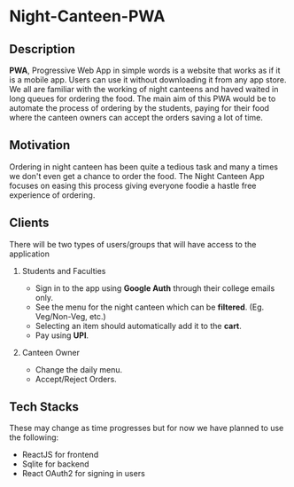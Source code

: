 # Night-Canteen-PWA

## Description

**PWA**, Progressive Web App in simple words is a website that works as if it is a mobile app. Users can use it without downloading it from any app store.
We all are familiar with the working of night canteens and haved waited in long queues for ordering the food. The main aim of this PWA would be to automate the process of ordering by the students, paying for their food where the canteen owners can accept the orders saving a lot of time.

## Motivation

Ordering in night canteen has been quite a tedious task and many a times we don't even get a chance to order the food. The Night Canteen App focuses on easing this process giving everyone foodie a hastle free experience of ordering.

## Clients

There will be two types of users/groups that will have access to the application

1. Students and Faculties
   - Sign in to the app using **Google Auth** through their college emails only.
   - See the menu for the night canteen which can be **filtered**. (Eg. Veg/Non-Veg, etc.)
   - Selecting an item should automatically add it to the **cart**.
   - Pay using **UPI**.
   
2. Canteen Owner
   - Change the daily menu.
   - Accept/Reject Orders.

## Tech Stacks

These may change as time progresses but for now we have planned to use the following:

- ReactJS for frontend
- Sqlite for backend
- React OAuth2 for signing in users


